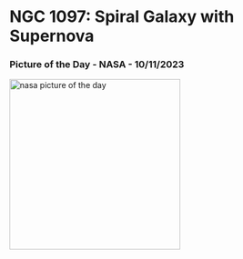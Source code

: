 # NGC 1097: Spiral Galaxy with Supernova 
### Picture of the Day - NASA - 10/11/2023
<img src="https://apod.nasa.gov/apod/image/2310/Ngc1097wSn_Miller_1008.gif" alt="nasa picture of the day" width="300"/>